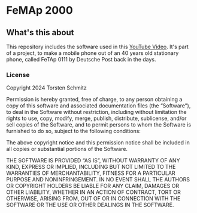 # FeMAp 2000

## What's this about

This repository includes the software used in this [YouTube Video](https://www.youtube.com/watch?v=SiDBcjp981Q). It's part of a project, to make a mobile phone out of an 40 years old stationary phone, called FeTAp 0111 by Deutsche Post back in the days.


### License

Copyright 2024 Torsten Schmitz

Permission is hereby granted, free of charge, to any person obtaining a copy of this software and associated documentation files (the “Software”), to deal in the Software without restriction, including without limitation the rights to use, copy, modify, merge, publish, distribute, sublicense, and/or sell copies of the Software, and to permit persons to whom the Software is furnished to do so, subject to the following conditions:

The above copyright notice and this permission notice shall be included in all copies or substantial portions of the Software.

THE SOFTWARE IS PROVIDED “AS IS”, WITHOUT WARRANTY OF ANY KIND, EXPRESS OR IMPLIED, INCLUDING BUT NOT LIMITED TO THE WARRANTIES OF MERCHANTABILITY, FITNESS FOR A PARTICULAR PURPOSE AND NONINFRINGEMENT. IN NO EVENT SHALL THE AUTHORS OR COPYRIGHT HOLDERS BE LIABLE FOR ANY CLAIM, DAMAGES OR OTHER LIABILITY, WHETHER IN AN ACTION OF CONTRACT, TORT OR OTHERWISE, ARISING FROM, OUT OF OR IN CONNECTION WITH THE SOFTWARE OR THE USE OR OTHER DEALINGS IN THE SOFTWARE.
